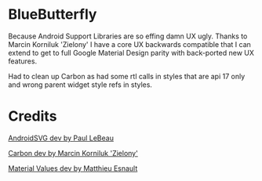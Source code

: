 BlueButterfly
=============

Because Android Support Libraries are so effing damn UX ugly. Thanks to 
Marcin Korniluk 'Zielony' I have a core UX backwards compatible that 
I can extend to get to full Google Material Design parity with back-ported 
new UX features.

Had to clean up Carbon as had some rtl calls  in styles that are 
api 17 only and wrong parent widget style refs in styles.




# Credits

[AndroidSVG dev by Paul LeBeau ](https://github.com/BigBadaboom/androidsvg)

[Carbon dev by Marcin Korniluk 'Zielony'](https://github.com/ZieIony/Carbon)

[Material Values dev by Matthieu Esnault]()